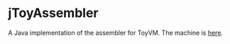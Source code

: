 # jToyAssembler
A Java implementation of the assembler for ToyVM.
The machine is [here](https://github.com/coderodde/ToyVM).
